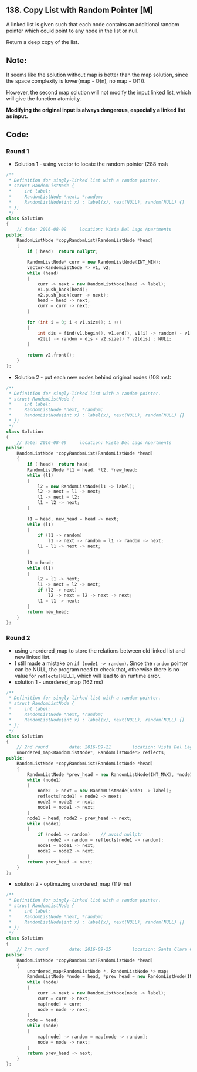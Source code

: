 ## 138. Copy List with Random Pointer [M]
A linked list is given such that each node contains an additional random pointer which could point to any node in the list or null.

Return a deep copy of the list.

## Note:
It seems like the solution without map is better than the map solution, since the space complexity is lower(map - O(n), no map - O(1)).   
   
However, the second map solution will not modify the input linked list, which will give the function atomicity.   
   
**Modifying the original input is always dangerous, especially a linked list as input.**

## Code:
### Round 1
- Solution 1 - using vector to locate the random pointer (288 ms):
```c++
/**
 * Definition for singly-linked list with a random pointer.
 * struct RandomListNode {
 *     int label;
 *     RandomListNode *next, *random;
 *     RandomListNode(int x) : label(x), next(NULL), random(NULL) {}
 * };
 */
class Solution 
{
    // date: 2016-08-09     location: Vista Del Lago Apartments
public:
    RandomListNode *copyRandomList(RandomListNode *head) 
    {
        if (!head)  return nullptr;
        
        RandomListNode* curr = new RandomListNode(INT_MIN);
        vector<RandomListNode *> v1, v2;
        while (head)
        {
            curr -> next = new RandomListNode(head -> label);
            v1.push_back(head);
            v2.push_back(curr -> next);
            head = head -> next;
            curr = curr -> next;
        }
        
        for (int i = 0; i < v1.size(); i ++)
        {
            int dis = find(v1.begin(), v1.end(), v1[i] -> random) - v1.begin();
            v2[i] -> random = dis < v2.size() ? v2[dis] : NULL;
        }
        
        return v2.front();
    }
};
```

- Solution 2 - put each new nodes behind original nodes (108 ms):
```c++
/**
 * Definition for singly-linked list with a random pointer.
 * struct RandomListNode {
 *     int label;
 *     RandomListNode *next, *random;
 *     RandomListNode(int x) : label(x), next(NULL), random(NULL) {}
 * };
 */
class Solution 
{
    // date: 2016-08-09     location: Vista Del Lago Apartments
public:
    RandomListNode *copyRandomList(RandomListNode *head) 
    {
        if (!head)  return head;
        RandomListNode *l1 = head, *l2, *new_head;
        while (l1)
        {
            l2 = new RandomListNode(l1 -> label);
            l2 -> next = l1 -> next;
            l1 -> next = l2;
            l1 = l2 -> next;
        }
         
        l1 = head, new_head = head -> next;
        while (l1)
        {
            if (l1 -> random)
                l1 -> next -> random = l1 -> random -> next;
            l1 = l1 -> next -> next;
        }
        
        l1 = head;
        while (l1)
        {
            l2 = l1 -> next;
            l1 -> next = l2 -> next;
            if (l2 -> next)
                l2 -> next = l2 -> next -> next;
            l1 = l1 -> next;
        }
        return new_head;
    }
};
```

### Round 2
- using unordered_map to store the relations between old linked list and new linked list.
- I still made a mistake on `if (node1 -> random)`. Since the `random` pointer can be NULL, the program need to check that, otherwise there is no value for `reflects[NULL]`, which will lead to an runtime error.
- solution 1 - unordered_map (162 ms)
```c++
/**
 * Definition for singly-linked list with a random pointer.
 * struct RandomListNode {
 *     int label;
 *     RandomListNode *next, *random;
 *     RandomListNode(int x) : label(x), next(NULL), random(NULL) {}
 * };
 */
class Solution 
{
    // 2nd round        date: 2016-09-21        location: Vista Del Lago III Apartments
    unordered_map<RandomListNode*, RandomListNode*> reflects;
public:
    RandomListNode *copyRandomList(RandomListNode *head) 
    {
        RandomListNode *prev_head = new RandomListNode(INT_MAX), *node1 = head, *node2 = prev_head;
        while (node1)
        {
            node2 -> next = new RandomListNode(node1 -> label);
            reflects[node1] = node2 -> next;
            node2 = node2 -> next;
            node1 = node1 -> next;
        }
        node1 = head, node2 = prev_head -> next;
        while (node1)
        {
            if (node1 -> random)    // avoid nullptr
                node2 -> random = reflects[node1 -> random];
            node1 = node1 -> next;
            node2 = node2 -> next;
        }
        return prev_head -> next;
    }
};
```
- solution 2 - optimazing unordered_map (119 ms)
```c++
/**
 * Definition for singly-linked list with a random pointer.
 * struct RandomListNode {
 *     int label;
 *     RandomListNode *next, *random;
 *     RandomListNode(int x) : label(x), next(NULL), random(NULL) {}
 * };
 */
class Solution 
{
    // 2rn round        date: 2016-09-25        location: Santa Clara Central Park Library
public:
    RandomListNode *copyRandomList(RandomListNode *head)
    {
        unordered_map<RandomListNode *, RandomListNode *> map;
        RandomListNode *node = head, *prev_head = new RandomListNode(INT_MIN), *curr = prev_head;
        while (node)
        {
            curr -> next = new RandomListNode(node -> label);
            curr = curr -> next;
            map[node] = curr;
            node = node -> next;
        }
        node = head;
        while (node)
        {
            map[node] -> random = map[node -> random];
            node = node -> next;
        }
        return prev_head -> next;
    }
};
```
